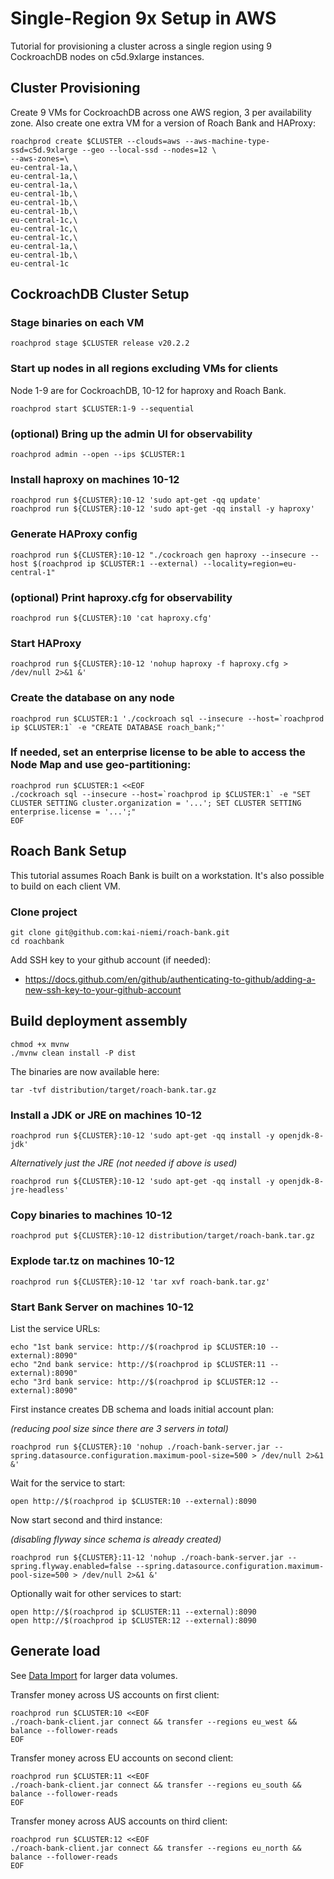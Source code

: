 # Single-Region 9x Setup in AWS

Tutorial for provisioning a cluster across a single region using
9 CockroachDB nodes on c5d.9xlarge instances. 

## Cluster Provisioning
  
Create 9 VMs for CockroachDB across one AWS region, 3 per availability zone. 
Also create one extra VM for a version of Roach Bank and HAProxy:

    roachprod create $CLUSTER --clouds=aws --aws-machine-type-ssd=c5d.9xlarge --geo --local-ssd --nodes=12 \
    --aws-zones=\
    eu-central-1a,\
    eu-central-1a,\
    eu-central-1a,\
    eu-central-1b,\
    eu-central-1b,\
    eu-central-1b,\
    eu-central-1c,\
    eu-central-1c,\
    eu-central-1c,\
    eu-central-1a,\
    eu-central-1b,\
    eu-central-1c

## CockroachDB Cluster Setup

### Stage binaries on each VM

    roachprod stage $CLUSTER release v20.2.2

### Start up nodes in all regions excluding VMs for clients

Node 1-9 are for CockroachDB, 10-12 for haproxy and Roach Bank.

    roachprod start $CLUSTER:1-9 --sequential

### (optional) Bring up the admin UI for observability

    roachprod admin --open --ips $CLUSTER:1

### Install haproxy on machines 10-12

    roachprod run ${CLUSTER}:10-12 'sudo apt-get -qq update'
    roachprod run ${CLUSTER}:10-12 'sudo apt-get -qq install -y haproxy'

### Generate HAProxy config

    roachprod run ${CLUSTER}:10-12 "./cockroach gen haproxy --insecure --host $(roachprod ip $CLUSTER:1 --external) --locality=region=eu-central-1"

### (optional) Print haproxy.cfg for observability

    roachprod run ${CLUSTER}:10 'cat haproxy.cfg'

### Start HAProxy 

    roachprod run ${CLUSTER}:10-12 'nohup haproxy -f haproxy.cfg > /dev/null 2>&1 &'
    
### Create the database on any node

    roachprod run $CLUSTER:1 './cockroach sql --insecure --host=`roachprod ip $CLUSTER:1` -e "CREATE DATABASE roach_bank;"'

### If needed, set an enterprise license to be able to access the Node Map and use geo-partitioning:

    roachprod run $CLUSTER:1 <<EOF
    ./cockroach sql --insecure --host=`roachprod ip $CLUSTER:1` -e "SET CLUSTER SETTING cluster.organization = '...'; SET CLUSTER SETTING enterprise.license = '...';"
    EOF

## Roach Bank Setup

This tutorial assumes Roach Bank is built on a workstation. It's also possible to build on each client VM.

### Clone project

    git clone git@github.com:kai-niemi/roach-bank.git
    cd roachbank

Add SSH key to your github account (if needed):

 - https://docs.github.com/en/github/authenticating-to-github/adding-a-new-ssh-key-to-your-github-account 

## Build deployment assembly 

    chmod +x mvnw
    ./mvnw clean install -P dist

The binaries are now available here:

    tar -tvf distribution/target/roach-bank.tar.gz
    
### Install a JDK or JRE on machines 10-12

    roachprod run ${CLUSTER}:10-12 'sudo apt-get -qq install -y openjdk-8-jdk'

_Alternatively just the JRE (not needed if above is used)_

    roachprod run ${CLUSTER}:10-12 'sudo apt-get -qq install -y openjdk-8-jre-headless'

### Copy binaries to machines 10-12

    roachprod put ${CLUSTER}:10-12 distribution/target/roach-bank.tar.gz

### Explode tar.tz on machines 10-12

    roachprod run ${CLUSTER}:10-12 'tar xvf roach-bank.tar.gz'

### Start Bank Server on machines 10-12

List the service URLs:
    
    echo "1st bank service: http://$(roachprod ip $CLUSTER:10 --external):8090"
    echo "2nd bank service: http://$(roachprod ip $CLUSTER:11 --external):8090"
    echo "3rd bank service: http://$(roachprod ip $CLUSTER:12 --external):8090"

First instance creates DB schema and loads initial account plan:

_(reducing pool size since there are 3 servers in total)_

    roachprod run ${CLUSTER}:10 'nohup ./roach-bank-server.jar --spring.datasource.configuration.maximum-pool-size=500 > /dev/null 2>&1 &'

Wait for the service to start:

    open http://$(roachprod ip $CLUSTER:10 --external):8090
    
Now start second and third instance:

_(disabling flyway since schema is already created)_

    roachprod run ${CLUSTER}:11-12 'nohup ./roach-bank-server.jar --spring.flyway.enabled=false --spring.datasource.configuration.maximum-pool-size=500 > /dev/null 2>&1 &'

Optionally wait for other services to start:

    open http://$(roachprod ip $CLUSTER:11 --external):8090
    open http://$(roachprod ip $CLUSTER:12 --external):8090

## Generate load

See [Data Import](import.md) for larger data volumes.

Transfer money across US accounts on first client:

    roachprod run $CLUSTER:10 <<EOF
    ./roach-bank-client.jar connect && transfer --regions eu_west && balance --follower-reads
    EOF

Transfer money across EU accounts on second client:

    roachprod run $CLUSTER:11 <<EOF
    ./roach-bank-client.jar connect && transfer --regions eu_south && balance --follower-reads
    EOF

Transfer money across AUS accounts on third client:

    roachprod run $CLUSTER:12 <<EOF
    ./roach-bank-client.jar connect && transfer --regions eu_north && balance --follower-reads
    EOF
